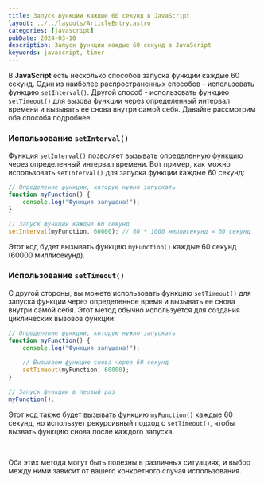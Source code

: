 ```yaml
---
title: Запуск функции каждые 60 секунд в JavaScript 
layout: ../../layouts/ArticleEntry.astro
categories: [javascript]
pubDate: 2024-03-10
description: Запуск функции каждые 60 секунд в JavaScript 
keywords: javascript, timer
---
```


В **JavaScript** есть несколько способов запуска функции каждые 60 секунд. Один из наиболее распространенных способов - использовать функцию `setInterval()`. Другой способ - использовать функцию `setTimeout()` для вызова функции через определенный интервал времени и вызывать ее снова внутри самой себя. Давайте рассмотрим оба способа подробнее.

### Использование `setInterval()`

Функция `setInterval()` позволяет вызывать определенную функцию через определенный интервал времени. Вот пример, как можно использовать `setInterval()` для запуска функции каждые 60 секунд:

```javascript
// Определение функции, которую нужно запускать
function myFunction() {
    console.log("Функция запущена!");
}

// Запуск функции каждые 60 секунд
setInterval(myFunction, 60000); // 60 * 1000 миллисекунд = 60 секунд
```

Этот код будет вызывать функцию `myFunction()` каждые 60 секунд (60000 миллисекунд).

### Использование `setTimeout()`

С другой стороны, вы можете использовать функцию `setTimeout()` для запуска функции через определенное время и вызывать ее снова внутри самой себя. Этот метод обычно используется для создания циклических вызовов функции:

```javascript
// Определение функции, которую нужно запускать
function myFunction() {
    console.log("Функция запущена!");
    
    // Вызываем функцию снова через 60 секунд
    setTimeout(myFunction, 60000);
}

// Запуск функции в первый раз
myFunction();
```

Этот код также будет вызывать функцию `myFunction()` каждые 60 секунд, но использует рекурсивный подход с `setTimeout()`, чтобы вызвать функцию снова после каждого запуска.

<br>

Оба этих метода могут быть полезны в различных ситуациях, и выбор между ними зависит от вашего конкретного случая использования.